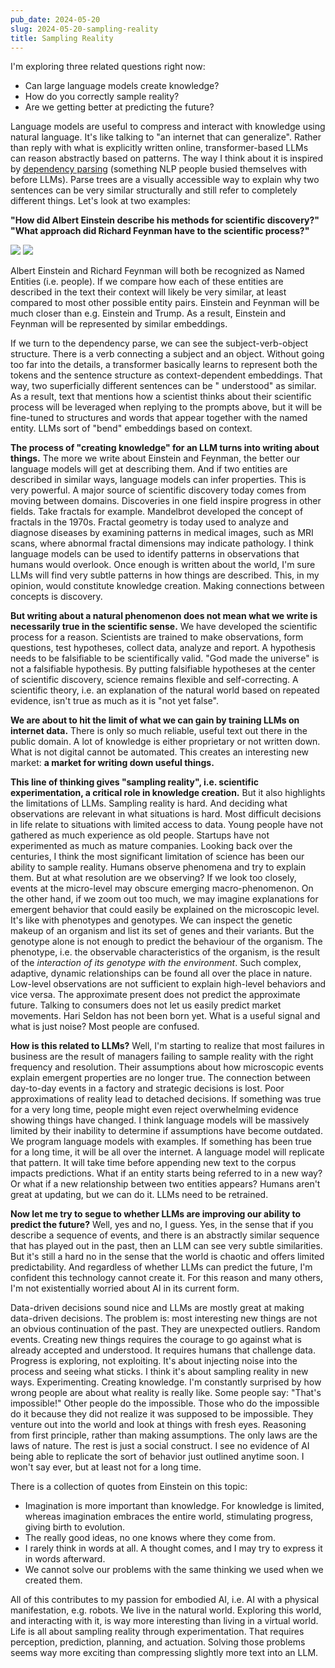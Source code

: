 ```yaml
---
pub_date: 2024-05-20
slug: 2024-05-20-sampling-reality
title: Sampling Reality
---
```


I'm exploring three related questions right now:

- Can large language models create knowledge?
- How do you correctly sample reality?
- Are we getting better at predicting the future?

Language models are useful to compress and interact with knowledge using natural language. It's like talking to "an
internet that can generalize". Rather than reply with what is explicitly written online, transformer-based LLMs can
reason abstractly based on patterns. The way I think about it is inspired
by [dependency parsing](https://en.wikipedia.org/wiki/Parse_tree) (something NLP people busied themselves with before
LLMs). Parse trees are a visually accessible way to explain why two sentences can be very similar structurally and still
refer to completely different things. Let's look at two examples:

**"How did Albert Einstein describe his methods for scientific discovery?"**
**"What approach did Richard Feynman have to the scientific process?"**

![](https://storage.googleapis.com/langkilde-se-images/parse1.png)
![](https://storage.googleapis.com/langkilde-se-images/parse2.png)

Albert Einstein and Richard Feynman will both be recognized as Named Entities (i.e. people). If we compare how each of
these entities are described in the text their context will likely be very similar, at least compared to most other
possible entity pairs. Einstein and Feynman will be much closer than e.g. Einstein and Trump. As a result, Einstein and
Feynman will be represented by similar embeddings.

If we turn to the dependency parse, we can see the subject-verb-object structure. There is a verb connecting a subject
and an object. Without going too far into the details, a transformer basically learns to represent both the tokens and
the sentence structure as context-dependent embeddings. That way, two superficially different sentences can be "
understood" as similar. As a result, text that mentions how a scientist thinks about their scientific process will be
leveraged when replying to the prompts above, but it will be fine-tuned to structures and words that appear together
with the named entity. LLMs sort of "bend" embeddings based on context.

**The process of "creating knowledge" for an LLM turns into writing about things.** The more we write about Einstein and
Feynman, the better our language models will get at describing them. And if two entities are described in similar ways,
language models can infer properties. This is very powerful. A major source of scientific discovery today comes from
moving between domains. Discoveries in one field inspire progress in other fields. Take fractals for example. Mandelbrot
developed the concept of fractals in the 1970s. Fractal geometry is today used to analyze and diagnose diseases by
examining patterns in medical images, such as MRI scans, where abnormal fractal dimensions may indicate pathology. I
think language models can be used to identify patterns in observations that humans would overlook. Once enough is
written about the world, I'm sure LLMs will find very subtle patterns in how things are described. This, in my opinion,
would constitute knowledge creation. Making connections between concepts is discovery.

**But writing about a natural phenomenon does not mean what we write is necessarily true in the scientific sense.** We
have developed the scientific process for a reason. Scientists are trained to make observations, form questions, test
hypotheses, collect data, analyze and report. A hypothesis needs to be falsifiable to be scientifically valid. "God made
the universe" is not a falsifiable hypothesis. By putting falsifiable hypotheses at the center of scientific discovery,
science remains flexible and self-correcting. A scientific theory, i.e. an explanation of the natural world based on
repeated evidence, isn't true as much as it is "not yet false".

**We are about to hit the limit of what we can gain by training LLMs on internet data.** There is only so much reliable,
useful text out there in the public domain. A lot of knowledge is either proprietary or not written down. What is not
digital cannot be automated. This creates an interesting new market: **a market for writing down useful things.**

**This line of thinking gives "sampling reality", i.e. scientific experimentation, a critical role in knowledge
creation.** But it also highlights the limitations of LLMs. Sampling reality is hard. And deciding what observations are
relevant in what situations is hard. Most difficult decisions in life relate to situations with limited access to data.
Young people have not gathered as much experience as old people. Startups have not experimented as much as mature
companies. Looking back over the centuries, I think the most significant limitation of science has been our ability to
sample reality. Humans observe phenomena and try to explain them. But at what resolution are we observing? If we look
too closely, events at the micro-level may obscure emerging macro-phenomenon. On the other hand, if we zoom out too
much, we may imagine explanations for emergent behavior that could easily be explained on the microscopic level. It's
like with phenotypes and genotypes. We can inspect the genetic makeup of an organism and list its set of genes and their
variants. But the genotype alone is not enough to predict the behaviour of the organism. The phenotype, i.e. the
observable characteristics of the organism, is the result of the _interaction of its genotype with the environment_.
Such complex, adaptive, dynamic relationships can be found all over the place in nature. Low-level observations are not
sufficient to explain high-level behaviors and vice versa. The approximate present does not predict the approximate
future. Talking to consumers does not let us easily predict market movements. Hari Seldon has not been born yet. What is
a useful signal and what is just noise? Most people are confused.

**How is this related to LLMs?** Well, I'm starting to realize that most failures in business are the result of managers
failing to sample reality with the right frequency and resolution. Their assumptions about how microscopic events
explain emergent properties are no longer true. The connection between day-to-day events in a factory and strategic
decisions is lost. Poor approximations of reality lead to detached decisions. If something was true for a very long
time, people might even reject overwhelming evidence showing things have changed. I think language models will be
massively limited by their inability to determine if assumptions have become outdated. We program language models with
examples. If something has been true for a long time, it will be all over the internet. A language model will replicate
that pattern. It will take time before appending new text to the corpus impacts predictions. What if an entity starts
being referred to in a new way? Or what if a new relationship between two entities appears? Humans aren't great at
updating, but we can do it. LLMs need to be retrained.

**Now let me try to segue to whether LLMs are improving our ability to predict the future?** Well, yes and no, I guess.
Yes, in the sense that if you describe a sequence of events, and there is an abstractly similar sequence that has played
out in the past, then an LLM can see very subtle similarities. But it's still a hard no in the sense that the world is
chaotic and offers limited predictability. And regardless of whether LLMs can predict the future, I'm confident this
technology cannot create it. For this reason and many others, I'm not existentially worried about AI in its current
form.

Data-driven decisions sound nice and LLMs are mostly great at making data-driven decisions. The problem is: most
interesting new things are not an obvious continuation of the past. They are unexpected outliers. Random events.
Creating new things requires the courage to go against what is already accepted and understood. It requires humans that
challenge data. Progress is exploring, not exploiting. It's about injecting noise into the process and seeing what
sticks. I think it's about sampling reality in new ways. Experimenting. Creating knowledge. I'm constantly surprised by
how wrong people are about what reality is really like. Some people say: "That's impossible!" Other people do the
impossible. Those who do the impossible do it because they did not realize it was supposed to be impossible. They
venture out into the world and look at things with fresh eyes. Reasoning from first principle, rather than making
assumptions. The only laws are the laws of nature. The rest is just a social construct. I see no evidence of AI being
able to replicate the sort of behavior just outlined anytime soon. I won't say ever, but at least not for a long time.

There is a collection of quotes from Einstein on this topic:

- Imagination is more important than knowledge. For knowledge is limited, whereas imagination embraces the entire world,
  stimulating progress, giving birth to evolution.
- The really good ideas, no one knows where they come from.
- I rarely think in words at all. A thought comes, and I may try to express it in words afterward.
- We cannot solve our problems with the same thinking we used when we created them.

All of this contributes to my passion for embodied AI, i.e. AI with a physical manifestation, e.g. robots. We live in
the natural world. Exploring this world, and interacting with it, is way more interesting than living in a virtual
world. Life is all about sampling reality through experimentation. That requires perception, prediction, planning, and
actuation. Solving those problems seems way more exciting than compressing slightly more text into an LLM.

